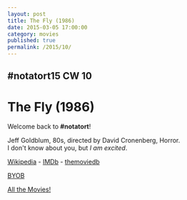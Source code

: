 ```yaml
---
layout: post
title: The Fly (1986)
date: 2015-03-05 17:00:00
category: movies
published: true
permalink: /2015/10/
---
```


## \#notatort15 CW 10
# The Fly \(1986\)

Welcome back to **#notatort**!

Jeff Goldblum, 80s, directed by David Cronenberg, Horror.  
I don't know about you, but *I am excited*.  

[Wikipedia](http://goo.gl/IsILMK) - [IMDb](http://www.imdb.com/title/tt0091064/?ref_=fn_al_tt_1) - [themoviedb](http://www.themoviedb.org/movie/9426-the-fly)

<a href="http://en.wikipedia.org/wiki/BYOB_(beverage)">BYOB</a>

[All the Movies!](http://notatort.com/allthemovies/)

<!--include jquery & backstretch-->

<script type="text/javascript" src="https://ajax.googleapis.com/ajax/libs/jquery/1.7.2/jquery.min.js"></script>

<script type="text/javascript" src="http://notatort.com/jquery.backstretch.min.js"></script>

<script type="text/javascript">

$(function(){

     $(window).resize(function(){
     
         if($(this).width() >= 767){
         
             $.backstretch("http://notatort.com/bg1510.jpg", {speed: 150});
             
         }
         
      })
      
      .resize();//trigger resize on page load
      
});

</script>